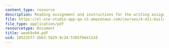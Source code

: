 ```yaml
---
content_type: resource
description: Reading assignment and instructions for the writing assignment.
file: https://ol-ocw-studio-app-qa.s3.amazonaws.com/courses/4-411-building-technology-laboratory-spring-2004/105225f72bb356299c245365fb64132d_week9s04.pdf
file_type: application/pdf
resourcetype: Document
title: week9s04.pdf
uid: 105225f7-2bb3-5629-9c24-5365fb64132d
---
```

